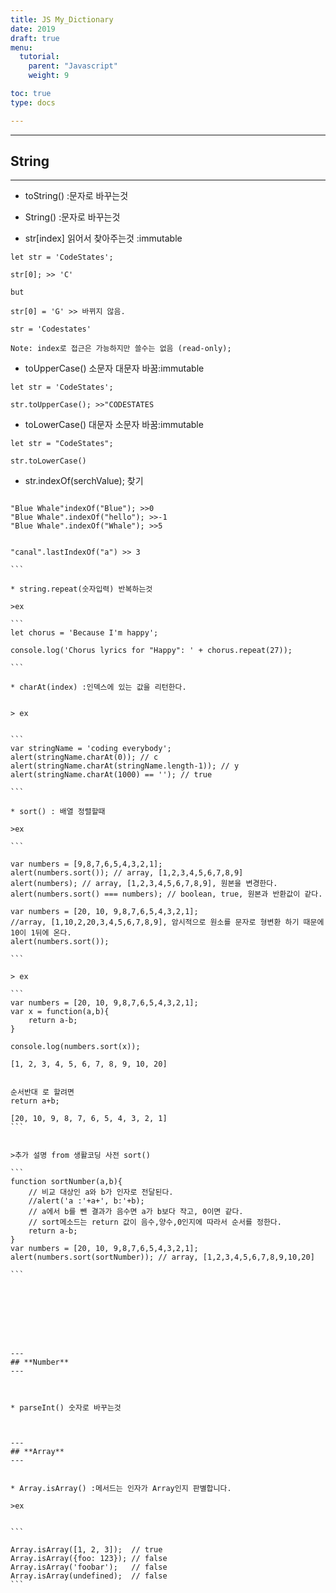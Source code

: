 ```yaml
---
title: JS My_Dictionary
date: 2019
draft: true
menu:
  tutorial:
    parent: "Javascript"
    weight: 9

toc: true
type: docs

---
```



---
## **String** 
---

* toString() :문자로 바꾸는것 

* String() :문자로 바꾸는것 

* str[index] 읽어서 찾아주는것 :immutable

```
let str = 'CodeStates';

str[0]; >> 'C'

but

str[0] = 'G' >> 바뀌지 않음.

str = 'Codestates'
 
Note: index로 접근은 가능하지만 쓸수는 없음 (read-only);

```

* toUpperCase() 소문자 대문자 바꿈:immutable

```
let str = 'CodeStates';

str.toUpperCase(); >>"CODESTATES

```
* toLowerCase() 대문자 소문자 바꿈:immutable

```
let str = "CodeStates";

str.toLowerCase()

```
* str.indexOf(serchValue); 찾기 

````

"Blue Whale"indexOf("Blue"); >>0
"Blue Whale".indexOf("hello"); >>-1
"Blue Whale".indexOf("Whale"); >>5


"canal".lastIndexOf("a") >> 3

```

* string.repeat(숫자입력) 반복하는것 

>ex

```
let chorus = 'Because I'm happy';

console.log('Chorus lyrics for "Happy": ' + chorus.repeat(27));

```

* charAt(index) :인덱스에 있는 값을 리턴한다.


> ex


```
var stringName = 'coding everybody';
alert(stringName.charAt(0)); // c
alert(stringName.charAt(stringName.length-1)); // y
alert(stringName.charAt(1000) == ''); // true

```

* sort() : 배열 정렬할때 

>ex

```

var numbers = [9,8,7,6,5,4,3,2,1];
alert(numbers.sort()); // array, [1,2,3,4,5,6,7,8,9]
alert(numbers); // array, [1,2,3,4,5,6,7,8,9], 원본을 변경한다. 
alert(numbers.sort() === numbers); // boolean, true, 원본과 반환값이 같다.
 
var numbers = [20, 10, 9,8,7,6,5,4,3,2,1];
//array, [1,10,2,20,3,4,5,6,7,8,9], 암시적으로 원소를 문자로 형변환 하기 때문에 10이 1뒤에 온다.
alert(numbers.sort()); 

```

> ex

```
var numbers = [20, 10, 9,8,7,6,5,4,3,2,1];
var x = function(a,b){
	return a-b;
}

console.log(numbers.sort(x));

[1, 2, 3, 4, 5, 6, 7, 8, 9, 10, 20]


순서반대 로 할려면
return a+b;

[20, 10, 9, 8, 7, 6, 5, 4, 3, 2, 1]
```


>추가 설명 from 생활코딩 사전 sort()

```
function sortNumber(a,b){
    // 비교 대상인 a와 b가 인자로 전달된다.
    //alert('a :'+a+', b:'+b);
    // a에서 b를 뺀 결과가 음수면 a가 b보다 작고, 0이면 같다.
    // sort메소드는 return 값이 음수,양수,0인지에 따라서 순서를 정한다.
    return a-b;
}
var numbers = [20, 10, 9,8,7,6,5,4,3,2,1];
alert(numbers.sort(sortNumber)); // array, [1,2,3,4,5,6,7,8,9,10,20]

```








---
## **Number**
---



* parseInt() 숫자로 바꾸는것



---
## **Array**
---


* Array.isArray() :메서드는 인자가 Array인지 판별합니다.

>ex


```

Array.isArray([1, 2, 3]);  // true
Array.isArray({foo: 123}); // false
Array.isArray('foobar');   // false
Array.isArray(undefined);  // false
```